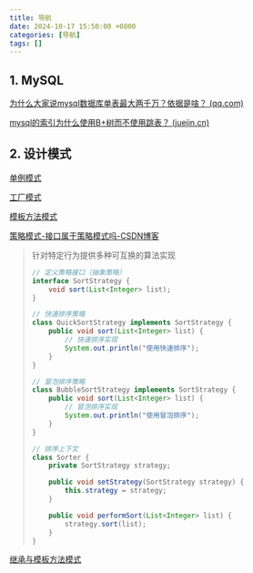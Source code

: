 ```yaml
---
title: 导航
date: 2024-10-17 15:50:00 +0800
categories: [导航]
tags: []
---
```


## 1. MySQL

[为什么大家说mysql数据库单表最大两千万？依据是啥？ (qq.com)](https://mp.weixin.qq.com/s?__biz=MzkxNTU5MjE0MQ==&mid=2247493065&idx=1&sn=2a3eb0a73e44ae5a696a050106be2f70&source=41#wechat_redirect)

[mysql的索引为什么使用B+树而不使用跳表？ (juejin.cn)](https://juejin.cn/post/7168631143539933192?searchId=20241017150254B4E7447D34E98E7F322B)

## 2. 设计模式

[单例模式](https://mp.weixin.qq.com/s/ZwrJHk1Lo6G1Gpqvel0WeA)

[工厂模式](https://www.cnblogs.com/yssjun/p/11102162.html)

[模板方法模式](https://mp.weixin.qq.com/s/QBmDiyfST13nQJUcPLLXOg)

[策略模式-接口属于策略模式吗-CSDN博客](https://blog.csdn.net/qq_44886213/article/details/127314585)

> 针对特定行为提供多种可互换的算法实现
>
> ```java
> // 定义策略接口（抽象策略）
> interface SortStrategy {
>     void sort(List<Integer> list);
> }
> 
> // 快速排序策略
> class QuickSortStrategy implements SortStrategy {
>     public void sort(List<Integer> list) {
>         // 快速排序实现
>         System.out.println("使用快速排序");
>     }
> }
> 
> // 冒泡排序策略
> class BubbleSortStrategy implements SortStrategy {
>     public void sort(List<Integer> list) {
>         // 冒泡排序实现
>         System.out.println("使用冒泡排序");
>     }
> }
> 
> // 排序上下文
> class Sorter {
>     private SortStrategy strategy;
> 
>     public void setStrategy(SortStrategy strategy) {
>         this.strategy = strategy;
>     }
> 
>     public void performSort(List<Integer> list) {
>         strategy.sort(list);
>     }
> }
> ```

[继承与模板方法模式](https://chatgpt.com/c/6745b547-79e8-8005-8ae4-60ba9f871cec)

